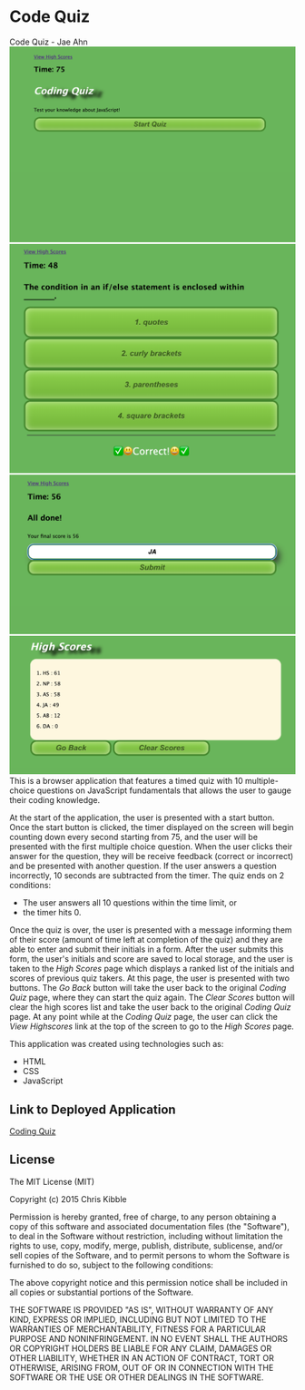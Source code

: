 # Code Quiz #
Code Quiz - Jae Ahn
![Coding Quiz Page 1](./assets/images/Screenshot1.png)
![Coding Quiz Page 2](./assets/images/Screenshot2.png)
![Coding Quiz Page 3](./assets/images/Screenshot3.png)
![High Scores Page](./assets/images/Screenshot4.png)
This is a browser application that features a timed quiz with 10 multiple-choice questions on JavaScript fundamentals that allows the user to gauge their coding knowledge.

At the start of the application, the user is presented with a start button.  Once the start button is clicked, the timer displayed on the screen will begin counting down every second starting from 75, and the user will be presented with the first multiple choice question.  When the user clicks their answer for the question, they will be receive feedback (correct or incorrect) and be presented with another question.  If the user answers a question incorrectly, 10 seconds are subtracted from the timer.  The quiz ends on 2 conditions: 
* The user answers all 10 questions within the time limit, or
* the timer hits 0.

Once the quiz is over, the user is presented with a message informing them of their score (amount of time left at completion of the quiz) and they are able to enter and submit their initials in a form.  After the user submits this form, the user's initials and score are saved to local storage, and the user is taken to the *High Scores* page which displays a ranked list of the initials and scores of previous quiz takers.  At this page, the user is presented with two buttons.  The *Go Back* button will take the user back to the original *Coding Quiz* page, where they can start the quiz again.  The *Clear Scores* button will clear the high scores list and take the user back to the original *Coding Quiz* page.  At any point while at the *Coding Quiz* page, the user can click the *View Highscores* link at the top of the screen to go to the *High Scores* page.

This application was created using technologies such as:
* HTML
* CSS
* JavaScript

Link to Deployed Application
---------------
[Coding Quiz](https://ahnjaeyung.github.io/Code_Quiz/)

## License
 
The MIT License (MIT)

Copyright (c) 2015 Chris Kibble

Permission is hereby granted, free of charge, to any person obtaining a copy of this software and associated documentation files (the "Software"), to deal in the Software without restriction, including without limitation the rights to use, copy, modify, merge, publish, distribute, sublicense, and/or sell copies of the Software, and to permit persons to whom the Software is furnished to do so, subject to the following conditions:

The above copyright notice and this permission notice shall be included in all copies or substantial portions of the Software.

THE SOFTWARE IS PROVIDED "AS IS", WITHOUT WARRANTY OF ANY KIND, EXPRESS OR IMPLIED, INCLUDING BUT NOT LIMITED TO THE WARRANTIES OF MERCHANTABILITY, FITNESS FOR A PARTICULAR PURPOSE AND NONINFRINGEMENT. IN NO EVENT SHALL THE AUTHORS OR COPYRIGHT HOLDERS BE LIABLE FOR ANY CLAIM, DAMAGES OR OTHER LIABILITY, WHETHER IN AN ACTION OF CONTRACT, TORT OR OTHERWISE, ARISING FROM, OUT OF OR IN CONNECTION WITH THE SOFTWARE OR THE USE OR OTHER DEALINGS IN THE SOFTWARE.
